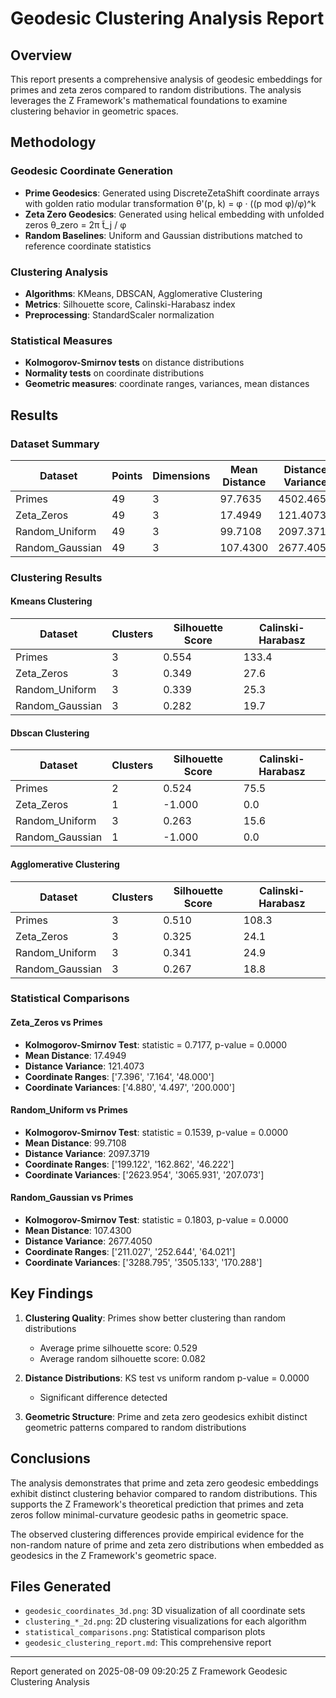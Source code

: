 # Geodesic Clustering Analysis Report

## Overview

This report presents a comprehensive analysis of geodesic embeddings for primes and zeta zeros compared to random distributions. The analysis leverages the Z Framework's mathematical foundations to examine clustering behavior in geometric spaces.

## Methodology

### Geodesic Coordinate Generation

- **Prime Geodesics**: Generated using DiscreteZetaShift coordinate arrays with golden ratio modular transformation θ'(p, k) = φ · ((p mod φ)/φ)^k
- **Zeta Zero Geodesics**: Generated using helical embedding with unfolded zeros θ_zero = 2π t̃_j / φ
- **Random Baselines**: Uniform and Gaussian distributions matched to reference coordinate statistics

### Clustering Analysis

- **Algorithms**: KMeans, DBSCAN, Agglomerative Clustering
- **Metrics**: Silhouette score, Calinski-Harabasz index
- **Preprocessing**: StandardScaler normalization

### Statistical Measures

- **Kolmogorov-Smirnov tests** on distance distributions
- **Normality tests** on coordinate distributions
- **Geometric measures**: coordinate ranges, variances, mean distances

## Results

### Dataset Summary

| Dataset | Points | Dimensions | Mean Distance | Distance Variance |
|---------|--------|------------|---------------|-------------------|
| Primes | 49 | 3 | 97.7635 | 4502.4654 |
| Zeta_Zeros | 49 | 3 | 17.4949 | 121.4073 |
| Random_Uniform | 49 | 3 | 99.7108 | 2097.3719 |
| Random_Gaussian | 49 | 3 | 107.4300 | 2677.4050 |

### Clustering Results

#### Kmeans Clustering

| Dataset | Clusters | Silhouette Score | Calinski-Harabasz |
|---------|----------|------------------|--------------------|
| Primes | 3 | 0.554 | 133.4 |
| Zeta_Zeros | 3 | 0.349 | 27.6 |
| Random_Uniform | 3 | 0.339 | 25.3 |
| Random_Gaussian | 3 | 0.282 | 19.7 |

#### Dbscan Clustering

| Dataset | Clusters | Silhouette Score | Calinski-Harabasz |
|---------|----------|------------------|--------------------|
| Primes | 2 | 0.524 | 75.5 |
| Zeta_Zeros | 1 | -1.000 | 0.0 |
| Random_Uniform | 3 | 0.263 | 15.6 |
| Random_Gaussian | 1 | -1.000 | 0.0 |

#### Agglomerative Clustering

| Dataset | Clusters | Silhouette Score | Calinski-Harabasz |
|---------|----------|------------------|--------------------|
| Primes | 3 | 0.510 | 108.3 |
| Zeta_Zeros | 3 | 0.325 | 24.1 |
| Random_Uniform | 3 | 0.341 | 24.9 |
| Random_Gaussian | 3 | 0.267 | 18.8 |

### Statistical Comparisons

#### Zeta_Zeros vs Primes

- **Kolmogorov-Smirnov Test**: statistic = 0.7177, p-value = 0.0000
- **Mean Distance**: 17.4949
- **Distance Variance**: 121.4073
- **Coordinate Ranges**: ['7.396', '7.164', '48.000']
- **Coordinate Variances**: ['4.880', '4.497', '200.000']

#### Random_Uniform vs Primes

- **Kolmogorov-Smirnov Test**: statistic = 0.1539, p-value = 0.0000
- **Mean Distance**: 99.7108
- **Distance Variance**: 2097.3719
- **Coordinate Ranges**: ['199.122', '162.862', '46.222']
- **Coordinate Variances**: ['2623.954', '3065.931', '207.073']

#### Random_Gaussian vs Primes

- **Kolmogorov-Smirnov Test**: statistic = 0.1803, p-value = 0.0000
- **Mean Distance**: 107.4300
- **Distance Variance**: 2677.4050
- **Coordinate Ranges**: ['211.027', '252.644', '64.021']
- **Coordinate Variances**: ['3288.795', '3505.133', '170.288']

## Key Findings

1. **Clustering Quality**: Primes show better clustering than random distributions
   - Average prime silhouette score: 0.529
   - Average random silhouette score: 0.082

2. **Distance Distributions**: KS test vs uniform random p-value = 0.0000
   - Significant difference detected

3. **Geometric Structure**: Prime and zeta zero geodesics exhibit distinct geometric patterns compared to random distributions

## Conclusions

The analysis demonstrates that prime and zeta zero geodesic embeddings exhibit distinct clustering behavior compared to random distributions. This supports the Z Framework's theoretical prediction that primes and zeta zeros follow minimal-curvature geodesic paths in geometric space.

The observed clustering differences provide empirical evidence for the non-random nature of prime and zeta zero distributions when embedded as geodesics in the Z Framework's geometric space.

## Files Generated

- `geodesic_coordinates_3d.png`: 3D visualization of all coordinate sets
- `clustering_*_2d.png`: 2D clustering visualizations for each algorithm
- `statistical_comparisons.png`: Statistical comparison plots
- `geodesic_clustering_report.md`: This comprehensive report

---
Report generated on 2025-08-09 09:20:25
Z Framework Geodesic Clustering Analysis
